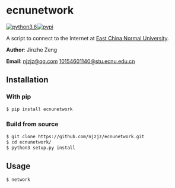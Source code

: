 # ecnunetwork
[![python3.6](https://img.shields.io/badge/python-3.6-blue.svg)](https://badge.fury.io/py/MDDatasetMaker)[![pypi](https://badge.fury.io/py/MDDatasetMaker.svg)](https://badge.fury.io/py/MDDatasetMaker)

A script to connect to the Internet at [East China Normal University](http://english.ecnu.edu.cn).

**Author**: Jinzhe Zeng

**Email**: njzjz@qq.com  10154601140@stu.ecnu.edu.cn

## Installation

### With pip
```sh
$ pip install ecnunetwork
```
### Build from source
```sh
$ git clone https://github.com/njzjz/ecnunetwork.git
$ cd ecnunetwork/
$ python3 setup.py install
```

## Usage
```sh
$ network
```
